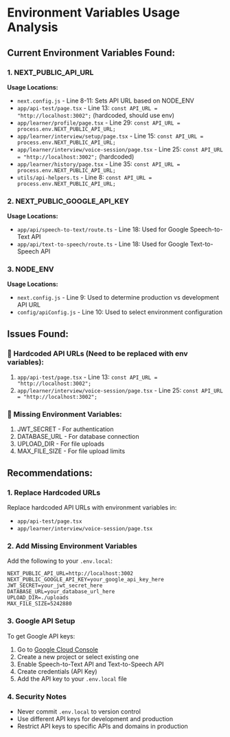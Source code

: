 # Environment Variables Usage Analysis

## Current Environment Variables Found:

### 1. NEXT_PUBLIC_API_URL
**Usage Locations:**
- `next.config.js` - Line 8-11: Sets API URL based on NODE_ENV
- `app/api-test/page.tsx` - Line 13: `const API_URL = "http://localhost:3002";` (hardcoded, should use env)
- `app/learner/profile/page.tsx` - Line 29: `const API_URL = process.env.NEXT_PUBLIC_API_URL;`
- `app/learner/interview/setup/page.tsx` - Line 15: `const API_URL = process.env.NEXT_PUBLIC_API_URL;`
- `app/learner/interview/voice-session/page.tsx` - Line 25: `const API_URL = "http://localhost:3002";` (hardcoded)
- `app/learner/history/page.tsx` - Line 35: `const API_URL = process.env.NEXT_PUBLIC_API_URL;`
- `utils/api-helpers.ts` - Line 8: `const API_URL = process.env.NEXT_PUBLIC_API_URL;`

### 2. NEXT_PUBLIC_GOOGLE_API_KEY
**Usage Locations:**
- `app/api/speech-to-text/route.ts` - Line 18: Used for Google Speech-to-Text API
- `app/api/text-to-speech/route.ts` - Line 18: Used for Google Text-to-Speech API

### 3. NODE_ENV
**Usage Locations:**
- `next.config.js` - Line 9: Used to determine production vs development API URL
- `config/apiConfig.js` - Line 10: Used to select environment configuration

## Issues Found:

### 🚨 Hardcoded API URLs (Need to be replaced with env variables):
1. `app/api-test/page.tsx` - Line 13: `const API_URL = "http://localhost:3002";`
2. `app/learner/interview/voice-session/page.tsx` - Line 25: `const API_URL = "http://localhost:3002";`

### 🚨 Missing Environment Variables:
1. JWT_SECRET - For authentication
2. DATABASE_URL - For database connection
3. UPLOAD_DIR - For file uploads
4. MAX_FILE_SIZE - For file upload limits

## Recommendations:

### 1. Replace Hardcoded URLs
Replace hardcoded API URLs with environment variables in:
- `app/api-test/page.tsx`
- `app/learner/interview/voice-session/page.tsx`

### 2. Add Missing Environment Variables
Add the following to your `.env.local`:
```env
NEXT_PUBLIC_API_URL=http://localhost:3002
NEXT_PUBLIC_GOOGLE_API_KEY=your_google_api_key_here
JWT_SECRET=your_jwt_secret_here
DATABASE_URL=your_database_url_here
UPLOAD_DIR=./uploads
MAX_FILE_SIZE=5242880
```

### 3. Google API Setup
To get Google API keys:
1. Go to [Google Cloud Console](https://console.cloud.google.com/)
2. Create a new project or select existing one
3. Enable Speech-to-Text API and Text-to-Speech API
4. Create credentials (API Key)
5. Add the API key to your `.env.local` file

### 4. Security Notes
- Never commit `.env.local` to version control
- Use different API keys for development and production
- Restrict API keys to specific APIs and domains in production